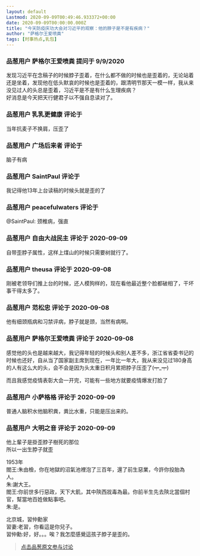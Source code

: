 ```yaml
---
layout: default
Lastmod: 2020-09-09T00:49:46.933372+00:00
date: 2020-09-09T00:00:00.000Z
title: "今天防疫庆功大会对习近平的观察：他的脖子是不是有疾病？"
author: "萨格尔王爱喷粪"
tags: [时事热点,乳包]
---
```



### 品葱用户 **萨格尔王爱喷粪** 提问于 9/9/2020
    
发现习近平在念稿子的时候脖子歪着，在什么都不做的时候也是歪着的，无论站着还是坐着，发现他在低头默哀的时候也是歪着的，跟清明节那天一模一样，我从来没见过人的头总是歪着，习近平是不是有什么生理疾病？  
好消息是今天把天行健君子以不强自息读对了。
    
                

### 品葱用户 **乳乳更健康** 评论于 
        
当年抗麦子不换肩，压歪了
        
                

### 品葱用户 **广场后来者** 评论于 
        
脑子有病
        
                

### 品葱用户 **SaintPaul** 评论于 
        
我记得他13年上台读稿的时候头就是歪的了
        
                

### 品葱用户 **peacefulwaters** 评论于 
        
@SaintPaul: 颈椎病，强直
        
                

### 品葱用户 **自由大战民主** 评论于 2020-09-09
        
自带歪脖子属性，这样上煤山的时候只需要树就行了。
        
                

### 品葱用户 **theusa** 评论于 2020-09-08
        
刚被老领导们推上台的时候，还人模狗样的，现在看他最近整个脸都破相了，干坏事干得太多了。
        
                

### 品葱用户 **范松忠** 评论于 2020-09-08
        
他有细颈瓶病和习禁评病，脖子就是颈，当然有病啊。
        
                

### 品葱用户 **萨格尔王爱喷粪** 评论于 2020-09-08
        
感觉他的头也是越来越大，我记得年轻的时候头和别人差不多，浙江省省委书记的时候也还好，自从当了国家副主席到现在，一年比一年大，我从来没见过180身高的人有这么大的头，会不会是因为头太重日积月累把脖子压歪了(┯\_┯)  
  
而且我感觉疫情表彰大会一开完，可能有一些地方就要疫情爆发打脸了
        
                

### 品葱用户 **小萨格格** 评论于 2020-09-09
        
普通人脑积水他脑积粪，粪比水重，只能是压出来的。
        
                

### 品葱用户 **大明之音** 评论于 2020-09-09
        
他上輩子是掛歪脖子樹死的那位  
所以一出生脖子就歪  
  
1953年  
閻王:朱由檢，你在地獄的沼氣池裡泡了三百年，還了前生惡業，今許你投胎為人。  
朱:謝大王。  
閻王:你前世多行惡政，天下大飢，其中陝西戕毒為最。你前半生先去陝北當個村官，幫當地百姓做點事吧。  
朱:是。  
  
北京城，習仲勳家  
習妻:老習，你看這是你兒子。  
習仲勳:好，好。。。唉？我怎麼感覺這孩子脖子是歪的。
        
                





> [点击品葱原文参与讨论](https://pincong.rocks/question/30751)

